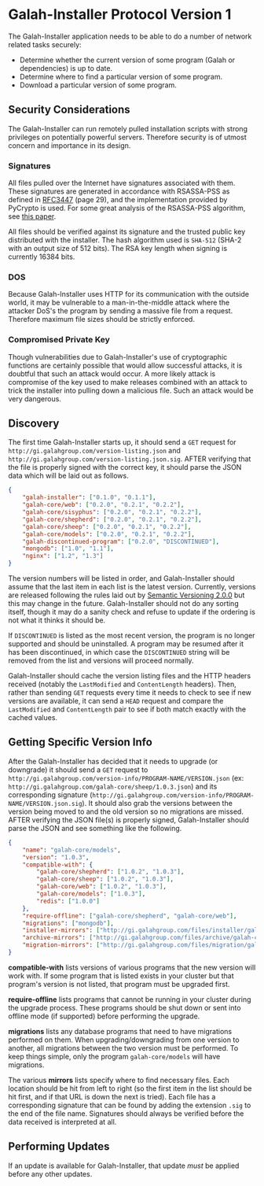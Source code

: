 # Galah-Installer Protocol Version 1

The Galah-Installer application needs to be able to do a number of network related tasks securely:

 * Determine whether the current version of some program (Galah or dependencies) is up to date.
 * Determine where to find a particular version of some program.
 * Download a particular version of some program.

## Security Considerations

The Galah-Installer can run remotely pulled installation scripts with strong privileges on potentially powerful servers. Therefore security is of utmost concern and importance in its design.

### Signatures

All files pulled over the Internet have signatures associated with them. These signatures are generated in accordance with RSASSA-PSS as defined in [RFC3447](http://www.ietf.org/rfc/rfc3447.txt) (page 29), and the implementation provided by PyCrypto is used. For some great analysis of the RSASSA-PSS algorithm, see [this paper](http://rsapss.hboeck.de/rsapss.pdf).

All files should be verified against its signature and the trusted public key distributed with the installer. The hash algorithm used is `SHA-512` (SHA-2 with an output size of 512 bits). The RSA key length when signing is currently 16384 bits.

### DOS

Because Galah-Installer uses HTTP for its communication with the outside world, it may be vulnerable to a man-in-the-middle attack where the attacker DoS's the program by sending a massive file from a request. Therefore maximum file sizes should be strictly enforced.

### Compromised Private Key

Though vulnerabilities due to Galah-Installer's use of cryptographic functions are certainly possible that would allow successful attacks, it is doubtful that such an attack would occur. A more likely attack is compromise of the key used to make releases combined with an attack to trick the installer into pulling down a malicious file. Such an attack would be very dangerous.

## Discovery

The first time Galah-Installer starts up, it should send a `GET` request for `http://gi.galahgroup.com/version-listing.json` and `http://gi.galahgroup.com/version-listing.json.sig`. AFTER verifying that the file is properly signed with the correct key, it should parse the JSON data which will be laid out as follows.

```json
{
	"galah-installer": ["0.1.0", "0.1.1"],
	"galah-core/web": ["0.2.0", "0.2.1", "0.2.2"],
	"galah-core/sisyphus": ["0.2.0", "0.2.1", "0.2.2"],
	"galah-core/shepherd": ["0.2.0", "0.2.1", "0.2.2"],
	"galah-core/sheep": ["0.2.0", "0.2.1", "0.2.2"],
	"galah-core/models": ["0.2.0", "0.2.1", "0.2.2"],
	"galah-discontinued-program": ["0.2.0", "DISCONTINUED"],
	"mongodb": ["1.0", "1.1"],
	"nginx": ["1.2", "1.3"]
}
```

The version numbers will be listed in order, and Galah-Installer should assume that the last item in each list is the latest version. Currently, versions are released following the rules laid out by [Semantic Versioning 2.0.0](http://semver.org/spec/v2.0.0.html) but this may change in the future. Galah-Installer should not do any sorting itself, though it may do a sanity check and refuse to update if the ordering is not what it thinks it should be.

If `DISCONTINUED` is listed as the most recent version, the program is no longer supported and should be uninstalled. A program may be resumed after it has been discontinued, in which case the `DISCONTINUED` string will be removed from the list and versions will proceed normally.

Galah-Installer should cache the version listing files and the HTTP headers received (notably the `LastModified` and `ContentLength` headers). Then, rather than sending `GET` requests every time it needs to check to see if new versions are available, it can send a `HEAD` request and compare the `LastModified` and `ContentLength` pair to see if both match exactly with the cached values.

## Getting Specific Version Info

After the Galah-Installer has decided that it needs to upgrade (or downgrade) it should send a `GET` request to `http://gi.galahgroup.com/version-info/PROGRAM-NAME/VERSION.json` (ex: `http://gi.galahgroup.com/galah-core/sheep/1.0.3.json`) and its corresponding signature (`http://gi.galahgroup.com/version-info/PROGRAM-NAME/VERSION.json.sig`). It should also grab the versions between the version being moved to and the old version so no migrations are missed. AFTER verifying the JSON file(s) is properly signed, Galah-Installer should parse the JSON and see something like the following.

```json
{
	"name": "galah-core/models",
	"version": "1.0.3",
	"compatible-with": {
		"galah-core/shepherd": ["1.0.2", "1.0.3"],
		"galah-core/sheep": ["1.0.2", "1.0.3"],
		"galah-core/web": ["1.0.2", "1.0.3"],
		"galah-core/models": ["1.0.3"],
		"redis": ["1.0.0"]
	},
	"require-offline": ["galah-core/shepherd", "galah-core/web"],
	"migrations": ["mongodb"],
	"installer-mirrors": ["http://gi.galahgroup.com/files/installer/galah-core/models/1.0.3.py"],
	"archive-mirrors": ["http://gi.galahgroup.com/files/archive/galah-core/models/1.0.3.tar.gz"],
	"migration-mirrors": ["http://gi.galahgroup.com/files/migration/galah-core/models/1.0.3.py"]
}
```

**compatible-with** lists versions of various programs that the new version will work with. If some program that is listed exists in your cluster but that program's version is not listed, that program must be upgraded first.

**require-offline** lists programs that cannot be running in your cluster during the upgrade process. These programs should be shut down or sent into offline mode (if supported) before performing the upgrade.

**migrations** lists any database programs that need to have migrations performed on them. When upgrading/downgrading from one version to another, all migrations between the two version must be performed. To keep things simple, only the program `galah-core/models` will have migrations.

The various **mirrors** lists specify where to find necessary files. Each location should be hit from left to right (so the first item in the list should be hit first, and if that URL is down the next is tried). Each file has a corresponding signature that can be found by adding the extension `.sig` to the end of the file name. Signatures should always be verified before the data received is interpreted at all.

## Performing Updates

If an update is available for Galah-Installer, that update *must* be applied before any other updates.
